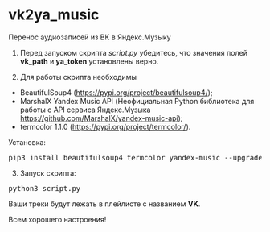 # vk2ya_music
Перенос аудиозаписей из ВК в Яндекс.Музыку

1. Перед запуском скрипта <i>script.py</i> убедитесь, что значения полей
<b>vk_path</b> и <b>ya_token</b> установлены верно.


2. Для работы скрипта необходимы 
- BeautifulSoup4 (https://pypi.org/project/beautifulsoup4/);
- MarshalX Yandex Music API 
(Неофициальная Python библиотека для работы с API сервиса Яндекс.Музыка
https://github.com/MarshalX/yandex-music-api);
- termcolor 1.1.0 (https://pypi.org/project/termcolor/).

Установка:
<pre>
pip3 install beautifulsoup4 termcolor yandex-music --upgrade
</pre>


3. Запуск скрипта:
<pre>
python3 script.py
</pre>


Ваши треки будут лежать 
в плейлисте с названием <b>VK</b>.


Всем хорошего настроения!
